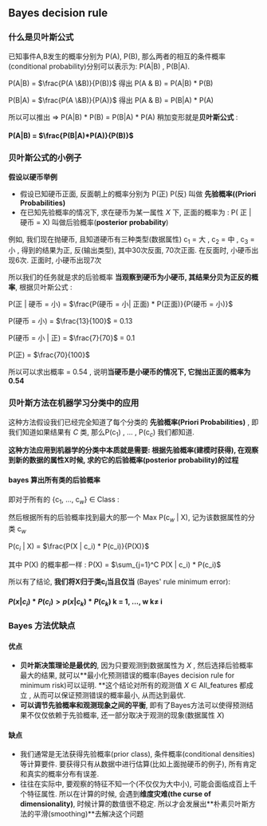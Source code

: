 ## Bayes decision rule

### 什么是贝叶斯公式

已知事件A,B发生的概率分别为 P(A), P(B), 那么两者的相互的条件概率(conditional probability)分别可以表示为: P(A|B) , P(B|A).

P(A|B) = $\frac{P(A \&B)}{P(B)}​$   得出 P(A & B)  = P(A|B) * P(B)

P(B|A) = $\frac{P(A \&B)}{P(A)}$   得出 P(A & B)  = P(B|A) * P(A)

所以可以推出 =>  P(A|B) * P(B) = P(B|A) * P(A) 稍加变形就是**贝叶斯公式** :

#### P(A|B)  = $\frac{P(B|A)*P(A)}{P(B)}$



### 贝叶斯公式的小例子

**假设以硬币举例** 

- 假设已知硬币正面, 反面朝上的概率分别为 P(正)  P(反) 叫做 **先验概率((Priori Probabilities)**
- 在已知先验概率的情况下, 求在硬币为某一属性 *X* 下, 正面的概率为 : P( 正 | 硬币 = X) 叫做后验概率(**posterior probability**)

例如, 我们现在抛硬币, 且知道硬币有三种类型(数据属性) c$_1$ = 大 ,  c$_2$ = 中 , c$_3$ =  小 , 得到的结果为正, 反(输出类型), 其中30次反面, 70次正面. 在反面时, 小硬币出现6次. 正面时, 小硬币出现7次

所以我们的任务就是求的后验概率 **当观察到硬币为小硬币, 其结果分贝为正反的概率**, 根据贝叶斯公式 : 

P(正 | 硬币 = 小) = $\frac{P(硬币 = 小| 正面) * P(正面)}{P(硬币 = 小)}$

P(硬币 = 小) = $\frac{13}{100}$ = 0.13

P(硬币 = 小 | 正) = $\frac{7}{70}$ = 0.1

P(正)  = $\frac{70}{100}$  

所以可以求出概率 = 0.54 , 说明**当硬币是小硬币的情况下, 它抛出正面的概率为0.54** 



### 贝叶斯方法在机器学习分类中的应用

这种方法假设我们已经完全知道了每个分类的 **先验概率(Priori Probabilities)** , 即我们知道如果结果有 *C* 类, 那么P(c$_1$) , ... , P(c$_c$) 我们都知道.

**这种方法应用到机器学的分类中本质就是需要: 根据先验概率(建模时获得), 在观察到新的数据的属性X时候, 求的它的后验概率(posterior probability)的过程**

#### bayes 算出所有类的后验概率

即对于所有的 {c$_1$, ..., c$_w$} $\in$ Class :

然后根据所有的后验概率找到最大的那一个 Max P(c$_w$ | X), 记为该数据属性的分类 c$_w$

P(c$_i$ | X) = $\frac{P(X | c_i) * P(c_i)}{P(X)}$

其中 P(X) 的概率都一样 : P(X) = $\sum_{j=1}^C P(X | c_i) * P(c_i)$

所以有了结论, **我们将X归于类c$_i$当且仅当** (Bayes' rule minimum error):

#### $P(x|c_i) * P(c_i) > p(x|c_k) * P(c_k)$ 	k = 1, ..., w k$\neq$ i





### Bayes 方法优缺点

#### 优点

- **贝叶斯决策理论是最优的**, 因为只要观测到数据属性为 *X* , 然后选择后验概率最大的结果, 就可以**最小化预测错误的概率(Bayes decision rule for minimum risk)可以证明. **这个结论对所有的观测值 *X* $\in$ All_features 都成立 , 从而可以保证预测错误的概率最小, 从而达到最优.	
- **可以调节先验概率和观测现象之间的平衡**, 即有了Bayes方法可以使得预测结果不仅仅依赖于先验概率, 还一部分取决于观测的现象(数据属性 *X*)

#### 缺点

- 我们通常是无法获得先验概率(prior class), 条件概率(conditional densities)等计算要件. 要获得只有从数据中进行估算(比如上面抛硬币的例子), 所有肯定和真实的概率分布有误差.
- 往往在实际中, 要观察的特征不知一个(不仅仅为大中小), 可能会面临成百上千个特征属性. 所以在计算的时候, 会遇到**维度灾难(the curse of dimensionality)**, 时候计算的数值很不稳定. 所以才会发展出**朴素贝叶斯方法的平滑(smoothing)**去解决这个问题